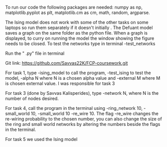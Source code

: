 To run our code the following packages are needed: numpy as np, matplotlib.pyplot as plt, matplotlib.cm as cm, math, random, argparse.

The Ising model does not work with some of the other tasks on some laptops so run them separately if it doesn't initially . The Defuant model saves a graph on the same folder as the python file. When a graph is displayed, to curry on running the model the window showing the figure needs to be closed. To test the networks type in terminal -test_networks

Run the " .py" file in terminal

Git link: https://github.com/Savvas22K/FCP-coursework.git 

For task 1, type -ising_model to call the program, -test_ising to test the model, -alpha N where N is a chosen alpha value and -external M where M is chosen external value.
I was responsible for task 3

For task 3 (done by Savvas Kalisperides), type -network N, where N is the number of nodes desired.

For task 4, call the program in the terminal using -ring_network 10, -small_world 10, -small_world 10 -re_wire 10. The flag -re_wire changes the re-wiring probability to the chosen number, you can also change the size of the ring and small world networks by altering the numbers beside the flags in the terminal. 

For task 5 we used the Ising model
